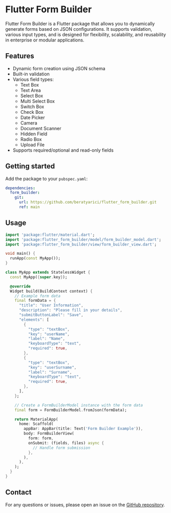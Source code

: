 # Flutter Form Builder

Flutter Form Builder is a Flutter package that allows you to dynamically generate forms based on JSON configurations. It supports validation, various input types, and is designed for flexibility, scalability, and reusability in enterprise or modular applications.

## Features

- Dynamic form creation using JSON schema
- Built-in validation
- Various field types:
  - Text Box
  - Text Area
  - Select Box
  - Multi Select Box
  - Switch Box
  - Check Box
  - Date Picker
  - Camera
  - Document Scanner
  - Hidden Field
  - Radio Box
  - Upload File
- Supports required/optional and read-only fields

## Getting started

Add the package to your `pubspec.yaml`:

```yaml
dependencies:
  form_builder:
    git:
      url: https://github.com/beratyarici/flutter_form_builder.git
      ref: main
```

## Usage

```dart
import 'package:flutter/material.dart';
import 'package:flutter_form_builder/model/form_builder_model.dart';
import 'package:flutter_form_builder/view/form_builder_view.dart';

void main() {
  runApp(const MyApp());
}

class MyApp extends StatelessWidget {
  const MyApp({super.key});

  @override
  Widget build(BuildContext context) {
    // Example form data
    final formData = {
      "title": "User Information",
      "description": "Please fill in your details",
      "submitButtonLabel": "Save",
      "elements": [
        {
          "type": "textBox",
          "key": "userName",
          "label": "Name",
          "keyboardType": "text",
          "required": true,
        },
        {
          "type": "textBox",
          "key": "userSurname",
          "label": "Surname",
          "keyboardType": "text",
          "required": true,
        },
      ],
    };

    // Create a FormBuilderModel instance with the form data
    final form = FormBuilderModel.fromJson(formData);

    return MaterialApp(
      home: Scaffold(
        appBar: AppBar(title: Text('Form Builder Example')),
        body: FormBuilderView(
          form: form,
          onSubmit: (fields, files) async {
            // Handle form submission
          },
        ),
      ),
    );
  }
}
```

## Contact
For any questions or issues, please open an issue on the [GitHub repository](https://github.com/beratyarici/flutter_form_builder/issues).